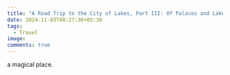 ```yaml
---
title: "A Road Trip to the City of Lakes, Part III: Of Palaces and Lakes"
date: 2024-11-03T08:27:36+05:30
tags:
  - Travel
image:
comments: true
---
```


a magical place.
